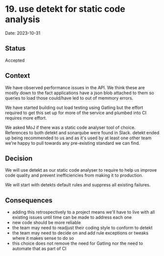 # 19. use detekt for static code analysis

Date: 2023-10-31

## Status

Accepted

## Context

We have observed performance issues in the API. We think these are mostly down
to the fact applications have a json blob attached to them so queries to load
those could/have led to out of memmory errors.

We have started building out load testing using Gatling but the effort required
to get this set up for more of the service and plumbed into CI requires more
effort.

We asked MoJ if there was a static code analyser tool of choice. References to
both detekt and sonarqube were found in Slack. detekt ended up being recommended
to us and as it's used by at least one other team we're happy to pull towards
any pre-existing standard we can find.

## Decision

We will use detekt as our static code analyser to require to help us improve
code quality and prevent inefficiencies from making it to production.

We will start with detekts default rules and suppress all existing failures.

## Consequences

- adding this retrospectively to a project means we'll have to live with all
  existing issues until time can be made to address each one
- new code should be more reliable
- the team may need to readjust their coding style to conform to detekt
- the team may need to decide on and add rule exceptions or tweaks where it
  makes sense to do so
- this choice does not remove the need for Gatling nor the need to automate that
  as part of CI
